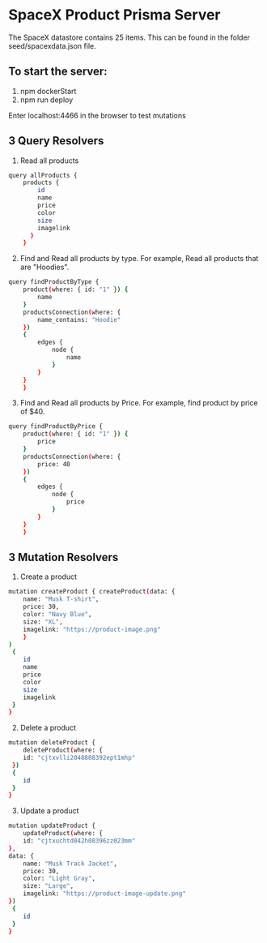 # SpaceX Product Prisma Server
The SpaceX datastore contains 25 items. This can be found in the folder seed/spacexdata.json file.

## To start the server:
 1. npm dockerStart
 2. npm run deploy

Enter localhost:4466 in the browser to test mutations

## 3 Query Resolvers
1. Read all products
```bash
query allProducts { 
    products { 
        id 
        name 
        price 
        color 
        size 
        imagelink 
      } 
    }
```

2. Find and Read all products by type. For example, Read all products that are "Hoodies".
```bash
query findProductByType { 
    product(where: { id: "1" }) {
        name
    }
    productsConnection(where: {
        name_contains: "Hoodie"
    })
    {
        edges {
            node {
                name
            }
        }
    }
    }
```

3. Find and Read all products by Price. For example, find product by price of $40. 
```bash
query findProductByPrice { 
    product(where: { id: "1" }) {
        price
    }
    productsConnection(where: {
        price: 40
    })
    {
        edges {
            node {
                price
            }
        }
    }
    }
```

## 3 Mutation Resolvers

1. Create a product
```bash
mutation createProduct { createProduct(data: { 
    name: "Musk T-shirt",
    price: 30,
    color: "Navy Blue",
    size: "XL",
    imagelink: "https://product-image.png"
    }
)
 {
    id
    name
    price
    color
    size
    imagelink
 }
}
```

2. Delete a product
```bash
mutation deleteProduct { 
    deleteProduct(where: {
    id: "cjtxvlli2048808392ept1mhp"
 })
 {
    id
 }
}
```

3. Update a product
```bash
mutation updateProduct { 
    updateProduct(where: {
    id: "cjtxuchtd042h08396zz023mm"
},
data: {
    name: "Musk Track Jacket",
    price: 30,
    color: "Light Gray",
    size: "Large",
    imagelink: "https://product-image-update.png"
})
 {
    id
 }
}
```


